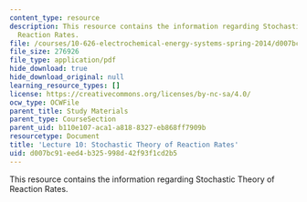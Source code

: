 ```yaml
---
content_type: resource
description: This resource contains the information regarding Stochastic Theory of
  Reaction Rates.
file: /courses/10-626-electrochemical-energy-systems-spring-2014/d007bc91eed4b325998d42f93f1cd2b5_MIT10_626S14_Lec10.pdf
file_size: 276926
file_type: application/pdf
hide_download: true
hide_download_original: null
learning_resource_types: []
license: https://creativecommons.org/licenses/by-nc-sa/4.0/
ocw_type: OCWFile
parent_title: Study Materials
parent_type: CourseSection
parent_uid: b110e107-aca1-a818-8327-eb868ff7909b
resourcetype: Document
title: 'Lecture 10: Stochastic Theory of Reaction Rates'
uid: d007bc91-eed4-b325-998d-42f93f1cd2b5
---
```

This resource contains the information regarding Stochastic Theory of Reaction Rates.
